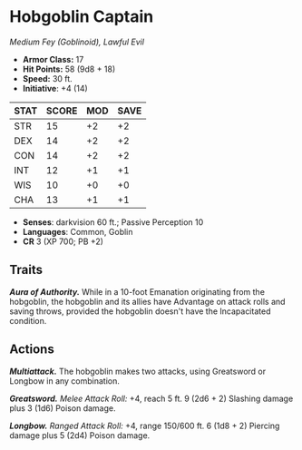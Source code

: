 # Hobgoblin Captain

*Medium Fey (Goblinoid), Lawful Evil*

- **Armor Class:** 17
- **Hit Points:** 58 (9d8 + 18)
- **Speed:** 30 ft.
- **Initiative**: +4 (14)

|STAT|SCORE|MOD|SAVE|
| --- | --- | --- | ---- |
| STR | 15 | +2 | +2 |
| DEX | 14 | +2 | +2 |
| CON | 14 | +2 | +2 |
| INT | 12 | +1 | +1 |
| WIS | 10 | +0 | +0 |
| CHA | 13 | +1 | +1 |

- **Senses**: darkvision 60 ft.; Passive Perception 10
- **Languages**: Common, Goblin
- **CR** 3 (XP 700; PB +2)

## Traits

***Aura of Authority.*** While in a 10-foot Emanation originating from the hobgoblin, the hobgoblin and its allies have Advantage on attack rolls and saving throws, provided the hobgoblin doesn't have the Incapacitated condition.


## Actions

***Multiattack.*** The hobgoblin makes two attacks, using Greatsword or Longbow in any combination.

***Greatsword.*** *Melee Attack Roll:* +4, reach 5 ft. 9 (2d6 + 2) Slashing damage plus 3 (1d6) Poison damage.

***Longbow.*** *Ranged Attack Roll:* +4, range 150/600 ft. 6 (1d8 + 2) Piercing damage plus 5 (2d4) Poison damage.

